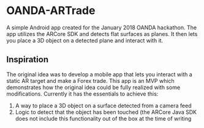 # OANDA-ARTrade
A simple Android app created for the January 2018 OANDA hackathon. The app utilizes the ARCore SDK and detects flat surfaces as planes. It then lets you place a 3D object on a detected plane and interact with it.

## Inspiration
The original idea was to develop a mobile app that lets you interact with a static AR target and make a Forex trade. This app is an MVP which demonstrates how the original idea could be fully realized with some modifications. Currently it has the essentials to achieve this: 

1. A way to place a 3D object on a surface detected from a camera feed
2. Logic to detect that the object has been touched (the ARCore Java SDK does not include this functionality out of the box at the time of writing
